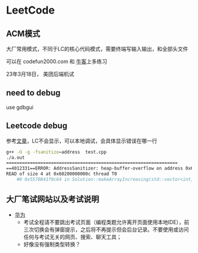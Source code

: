 # LeetCode


## ACM模式

大厂常用模式，不同于LC的核心代码模式，需要终端写输入输出，和全部头文件 

可以在 codefun2000.com 和 [牛客](https://www.nowcoder.com/exam/oj/ta?tpId=37&fromPut=pc_newmedia_zhihu_HJ)上多练习

23年3月18日， 美团后端机试

## need to debug
use gdbgui


## Leetcode debug

参考[文章](https://blog.csdn.net/zhangpeterx/article/details/88775434)，LC不会显示，可以本地调试，会具体显示错误在哪一行
```bash
g++ -O -g -fsanitize=address  test.cpp
./a.out
=================================================================
==4012331==ERROR: AddressSanitizer: heap-buffer-overflow on address 0x60200000000c at pc 0x5570841f9c65 bp 0x7ffe3e15cb80 sp 0x7ffe3e15cb70
READ of size 4 at 0x60200000000c thread T0
    #0 0x5570841f9c64 in Solution::makeArrayIncreasing(std::vector<int, std::allocator<int> >&, std::vector<int, std::allocator<int> >&) /staff/shaojiemike/github/LeetCode/1001-1500/1187/1187.cpp:36
```

## 大厂笔试网站以及考试说明

* [华为](https://shixizhi.huawei.com/iexam/helpCenter.html#/examGuide/index)
  * 考试全程请不要跳出考试页面（编程类题允许离开页面使用本地IDE），前三次切换会有弹窗提示，之后将不再提示但会后台记录。不要使用或访问任何与考试无关的网页、搜索、聊天工具；
  * 好像没有强制类型转换？
